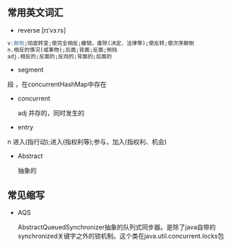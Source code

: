 ## 常用英文词汇

- reverse 
[rɪˈvɜːrs]  

```sql
v:颠倒;彻底转变;使完全相反;撤销，废除(决定、法律等);使反转;使次序颠倒
n.相反的情况(或事物);后面;背面;反面;倒挡
adj.相反的;反面的;反向的;背面的;后面的
```

- segment

段 ，在concurrentHashMap中存在

- concurrent  

  adj 并存的，同时发生的

- entry

n 进入(指行动);进入(指权利等);参与，加入(指权利、机会)

- Abstract

  抽象的



## 常见缩写

- AQS

  AbstractQueuedSynchronizer抽象的队列式同步器。是除了java自带的synchronized关键字之外的锁机制。这个类在java.util.concurrent.locks包